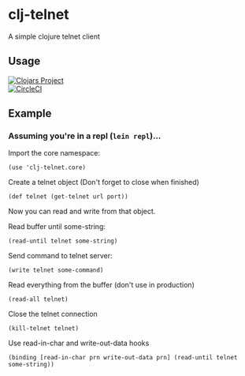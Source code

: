 # clj-telnet

A simple clojure telnet client

## Usage
[![Clojars Project](https://img.shields.io/clojars/v/clj-telnet.svg)](https://clojars.org/clj-telnet)
<br>
[![CircleCI](https://circleci.com/gh/komcrad/clj-telnet/tree/master.svg?style=shield&circle-token=6b419fb5b3d199db9734c9820df8e9686d3bee4d)](https://circleci.com/gh/komcrad/clj-telnet/tree/master)

## Example
### Assuming you're in a repl (`lein repl`)...

Import the core namespace:

`(use 'clj-telnet.core)`

Create a telnet object (Don't forget to close when finished)

`(def telnet (get-telnet url port))`

Now you can read and write from that object.

Read buffer until some-string:

`(read-until telnet some-string)`

Send command to telnet server:

`(write telnet some-command)`

Read everything from the buffer (don't use in production)

`(read-all telnet)`

Close the telnet connection

`(kill-telnet telnet)`

Use read-in-char and write-out-data hooks

`(binding [read-in-char prn write-out-data prn] (read-until telnet some-string))`
